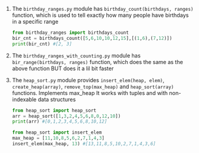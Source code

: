 1. The `birthday_ranges.py` module has `birthday_count(birthdays, ranges)`
   function, which is used to tell exactly how many people have birthdays
   in a specific range
 
   ```python
   from birthday_ranges import birthdays_count
   bir_cnt = birthdays_count([5,6,10,10,12,15],[(1,6),(7,12)])
   print(bir_cnt) #[2, 3]
   ``` 
2. The `birthday_ranges_with_counting.py` module has `bir_range(birthdays, ranges)`
   function, which does the same as the above function BUT does it a lil bit faster

3. The `heap_sort.py` module provides `insert_elem(heap, elem)`, `create_heap(array)`,
   `remove_top(max_heap)` and `heap_sort(array)` functions.
    Implements max_heap
    It works with tuples and with non-indexable data structures
    ```python
    from heap_sort import heap_sort
    arr = heap_sort([1,3,2,4,5,6,8,0,12,10])
    print(arr) #[0,1,2,3,4,5,6,8,10,12]
    ``` 
    ```python
    from heap_sort import insert_elem
    max_heap = [11,10,8,5,6,2,7,1,4,3]
    insert_elem(max_heap, 13) #[13,11,8,5,10,2,7,1,4,3,6]
    ```
